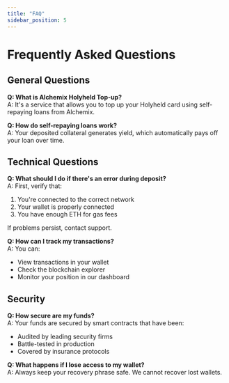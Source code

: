 ```yaml
---
title: "FAQ"
sidebar_position: 5
---
```


# Frequently Asked Questions

## General Questions

**Q: What is Alchemix Holyheld Top-up?**  
A: It's a service that allows you to top up your Holyheld card using self-repaying loans from Alchemix.

**Q: How do self-repaying loans work?**  
A: Your deposited collateral generates yield, which automatically pays off your loan over time.

## Technical Questions

**Q: What should I do if there's an error during deposit?**  
A: First, verify that:
1. You're connected to the correct network
2. Your wallet is properly connected
3. You have enough ETH for gas fees

If problems persist, contact support.

**Q: How can I track my transactions?**  
A: You can:
- View transactions in your wallet
- Check the blockchain explorer
- Monitor your position in our dashboard

## Security

**Q: How secure are my funds?**  
A: Your funds are secured by smart contracts that have been:
- Audited by leading security firms
- Battle-tested in production
- Covered by insurance protocols

**Q: What happens if I lose access to my wallet?**  
A: Always keep your recovery phrase safe. We cannot recover lost wallets.
